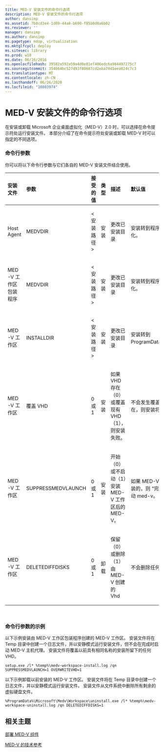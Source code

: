 ```yaml
---
title: MED-V 安装文件的命令行选项
description: MED-V 安装文件的命令行选项
author: dansimp
ms.assetid: 7b8cd3e4-1d09-44a0-b690-f85b0d0a6b02
ms.reviewer: ''
manager: dansimp
ms.author: dansimp
ms.pagetype: mdop, virtualization
ms.mktglfcycl: deploy
ms.sitesec: library
ms.prod: w10
ms.date: 06/16/2016
ms.openlocfilehash: 39582a592a59a4d0e81ef406edc6a984497275c7
ms.sourcegitcommit: 354664bc527d93f80687cd2eba70d1eea024c7c3
ms.translationtype: MT
ms.contentlocale: zh-CN
ms.lasthandoff: 06/26/2020
ms.locfileid: "10803974"
---
```

# MED-V 安装文件的命令行选项


在安装或卸载 Microsoft 企业桌面虚拟化（MED-V）2.0 时，可以选择在命令提示符处运行安装文件。 本部分介绍了在命令提示符处安装或卸载 MED-V 时可以指定的不同选项。

### 命令行参数

你可以将以下命令行参数与它们各自的 MED-V 安装文件结合使用。

<table style="width:100%;">
<colgroup>
<col width="16%" />
<col width="16%" />
<col width="16%" />
<col width="16%" />
<col width="16%" />
<col width="16%" />
</colgroup>
<thead>
<tr class="header">
<th align="left">安装文件</th>
<th align="left">参数</th>
<th align="left">接受的值</th>
<th align="left">类型</th>
<th align="left">描述</th>
<th align="left">默认值</th>
</tr>
</thead>
<tbody>
<tr class="odd">
<td align="left"><p>Host Agent</p></td>
<td align="left"><p>MEDVDIR</p></td>
<td align="left"><p>&lt;安装路径&gt;</p></td>
<td align="left"><p>安装</p></td>
<td align="left"><p>更改已安装目录</p></td>
<td align="left"><p>安装转到程序 Files\Microsoft 企业版桌面虚拟化。</p></td>
</tr>
<tr class="even">
<td align="left"><p>MED-V 工作区包装程序</p></td>
<td align="left"><p>MEDVDIR</p></td>
<td align="left"><p>&lt;安装路径&gt;</p></td>
<td align="left"><p>安装</p></td>
<td align="left"><p>更改已安装目录</p></td>
<td align="left"><p>安装转到程序 Files\Microsoft 企业版桌面虚拟化。</p></td>
</tr>
<tr class="odd">
<td align="left"><p>MED-V 工作区</p></td>
<td align="left"><p>INSTALLDIR</p></td>
<td align="left"><p>&lt;安装路径&gt;</p></td>
<td align="left"><p>安装</p></td>
<td align="left"><p>更改已安装目录</p></td>
<td align="left"><p>安装转到 ProgramData\Microsoft\Medv\Workspace。</p></td>
</tr>
<tr class="even">
<td align="left"><p>MED-V 工作区</p></td>
<td align="left"><p>覆盖 VHD</p></td>
<td align="left"><p>0 或 1</p></td>
<td align="left"><p>安装</p></td>
<td align="left"><p>如果 VHD 存在（0）或覆盖现有 VHD （1），则安装失败。</p></td>
<td align="left"><p>不会发生覆盖，如果虚拟硬盘（VHD）已存在，则安装将失败。</p></td>
</tr>
<tr class="odd">
<td align="left"><p>MED-V 工作区</p></td>
<td align="left"><p>SUPPRESSMEDVLAUNCH</p></td>
<td align="left"><p>0 或 1</p></td>
<td align="left"><p>安装</p></td>
<td align="left"><p>开始（0）或不启动（1）安装 MED-V 工作区后的 MED-V。</p></td>
<td align="left"><p>如果 MED-V 工作区是使用用户界面（UI）安装的，则 "完成" 页面上的复选框 <strong> </strong> 控制是否启动 med-v。</p></td>
</tr>
<tr class="even">
<td align="left"><p>MED-V 工作区</p></td>
<td align="left"><p>DELETEDIFFDISKS</p></td>
<td align="left"><p>0 或 1</p></td>
<td align="left"><p>卸载</p></td>
<td align="left"><p>保留（0）或删除（1）由 MED-V 创建的 Vhd</p></td>
<td align="left"><p>不会删除任何 Vhd。</p></td>
</tr>
</tbody>
</table>

 

### 命令行参数的示例

以下示例安装由 MED-V 工作区包装程序创建的 MED-V 工作区。 安装文件将在 Temp 目录中创建一个日志文件，并以安静模式运行安装文件，但不会在完成时启动 MED-V 主机代理。 安装文件将覆盖以前具有相同名称的安装所留下的任何 VHD。

``` syntax
setup.exe /l* %temp%\medv-workspace-install.log /qn SUPPRESSMEDVLAUNCH=1 OVERWRITEVHD=1
```

以下示例卸载以前安装的 MED-V 工作区。 安装文件将在 Temp 目录中创建一个日志文件，并以安静模式运行安装文件。 安装文件从文件系统中删除所有剩余的虚拟硬盘文件。

``` syntax
%ProgramData%\Microsoft\Medv\Workspace\uninstall.exe /l* %temp%\medv-workspace-uninstall.log /qn DELETEDIFFDISKS=1
```

## 相关主题


[部署 MED-V 组件](deploy-the-med-v-components.md)

[MED-V 的技术参考](technical-reference-for-med-v.md)

 

 





